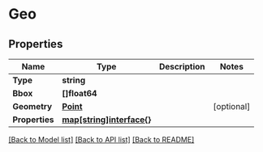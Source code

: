 # Geo

## Properties

Name | Type | Description | Notes
------------ | ------------- | ------------- | -------------
**Type** | **string** |  | 
**Bbox** | **[]float64** |  | 
**Geometry** | [**Point**](Point.md) |  | [optional] 
**Properties** | [**map[string]interface{}**](.md) |  | 

[[Back to Model list]](../README.md#documentation-for-models) [[Back to API list]](../README.md#documentation-for-api-endpoints) [[Back to README]](../README.md)


